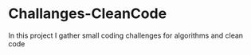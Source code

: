 # Challanges-CleanCode

In this project I gather small coding challenges for algorithms and clean code
